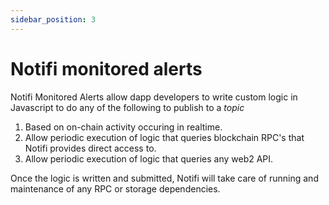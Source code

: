 ```yaml
---
sidebar_position: 3
---
```


# Notifi monitored alerts

Notifi Monitored Alerts allow dapp developers to write custom logic in Javascript to do any of the following to publish to a *topic*
1. Based on on-chain activity occuring in realtime.
2. Allow periodic execution of logic that queries blockchain RPC's that Notifi provides direct access to.
3. Allow periodic execution of logic that queries any web2 API.

Once the logic is written and submitted, Notifi will take care of running and maintenance of any RPC or storage dependencies.